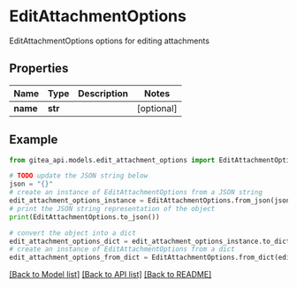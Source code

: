 # EditAttachmentOptions

EditAttachmentOptions options for editing attachments

## Properties

Name | Type | Description | Notes
------------ | ------------- | ------------- | -------------
**name** | **str** |  | [optional] 

## Example

```python
from gitea_api.models.edit_attachment_options import EditAttachmentOptions

# TODO update the JSON string below
json = "{}"
# create an instance of EditAttachmentOptions from a JSON string
edit_attachment_options_instance = EditAttachmentOptions.from_json(json)
# print the JSON string representation of the object
print(EditAttachmentOptions.to_json())

# convert the object into a dict
edit_attachment_options_dict = edit_attachment_options_instance.to_dict()
# create an instance of EditAttachmentOptions from a dict
edit_attachment_options_from_dict = EditAttachmentOptions.from_dict(edit_attachment_options_dict)
```
[[Back to Model list]](../README.md#documentation-for-models) [[Back to API list]](../README.md#documentation-for-api-endpoints) [[Back to README]](../README.md)


